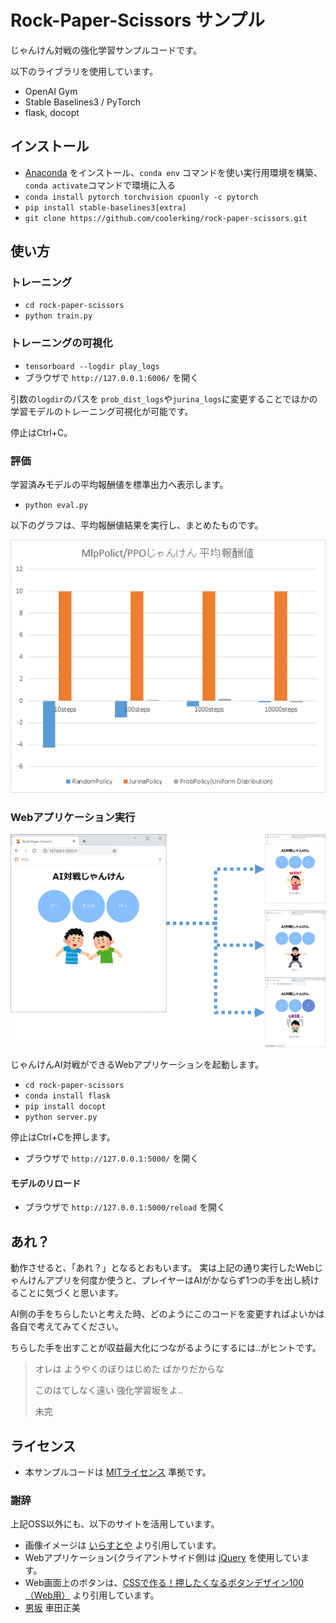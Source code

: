 # Rock-Paper-Scissors サンプル

じゃんけん対戦の強化学習サンプルコードです。

以下のライブラリを使用しています。

* OpenAI Gym
* Stable Baselines3 / PyTorch
* flask, docopt

## インストール

* [Anaconda](https://www.anaconda.com/products/individual) をインストール、`conda env` コマンドを使い実行用環境を構築、`conda activate`コマンドで環境に入る
* `conda install pytorch torchvision cpuonly -c pytorch`
* `pip install stable-baselines3[extra]`
* `git clone https://github.com/coolerking/rock-paper-scissors.git`

## 使い方

### トレーニング

* `cd rock-paper-scissors`
* `python train.py`

### トレーニングの可視化

* `tensorboard --logdir play_logs`
* ブラウザで `http://127.0.0.1:6006/` を開く

引数の`logdir`のパスを `prob_dist_logs`や`jurina_logs`に変更することでほかの学習モデルのトレーニング可視化が可能です。

停止はCtrl+C。

### 評価

学習済みモデルの平均報酬値を標準出力へ表示します。

* `python eval.py`

以下のグラフは、平均報酬値結果を実行し、まとめたものです。

![じゃんけん平均報酬値](./docs/result.png)

### Webアプリケーション実行

![じゃんけんWeb UI](./docs/web.png)

じゃんけんAI対戦ができるWebアプリケーションを起動します。

* `cd rock-paper-scissors`
* `conda install flask`
* `pip install docopt`
* `python server.py`

停止はCtrl+Cを押します。

* ブラウザで `http://127.0.0.1:5000/` を開く

#### モデルのリロード

* ブラウザで `http://127.0.0.1:5000/reload` を開く

## あれ？

動作させると、「あれ？」となるとおもいます。
実は上記の通り実行したWebじゃんけんアプリを何度か使うと、プレイヤーはAIがかならず1つの手を出し続けることに気づくと思います。

AI側の手をちらしたいと考えた時、どのようにこのコードを変更すればよいかは各自で考えてみてください。

ちらした手を出すことが収益最大化につながるようにするには..がヒントです。

> オレは
> ようやくのぼりはじめた
> ばかりだからな
>  
> このはてしなく遠い
> 強化学習坂をよ..
>
> 未完

## ライセンス

* 本サンプルコードは [MITライセンス](./LICENSE) 準拠です。

### 謝辞

上記OSS以外にも、以下のサイトを活用しています。

* 画像イメージは [いらすとや](https://www.irasutoya.com) より引用しています。
* Webアプリケーション(クライアントサイド側)は [jQuery](https://jquery.com/) を使用しています。
* Web画面上のボタンは、[CSSで作る！押したくなるボタンデザイン100（Web用）](https://saruwakakun.com/html-css/reference/buttons) より引用しています。
* [男坂](https://ja.wikipedia.org/wiki/%E7%94%B7%E5%9D%82) 車田正美
